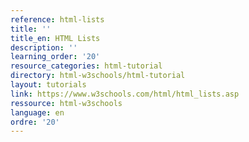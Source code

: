 ```yaml
---
reference: html-lists
title: ''
title_en: HTML Lists
description: ''
learning_order: '20'
resource_categories: html-tutorial
directory: html-w3schools/html-tutorial
layout: tutorials
link: https://www.w3schools.com/html/html_lists.asp
ressource: html-w3schools
language: en
ordre: '20'
---
```

